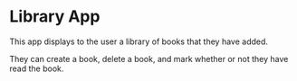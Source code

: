 # Library App

This app displays to the user a library of books that 
they have added.

They can create a book, delete a book, and mark whether or not
they have read the book.